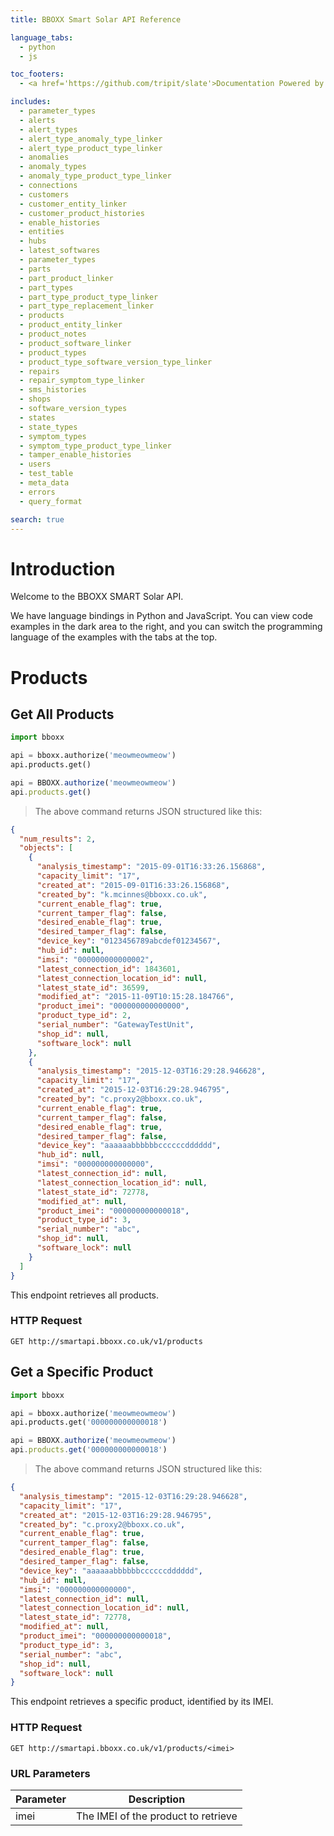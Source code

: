 ```yaml
---
title: BBOXX Smart Solar API Reference

language_tabs:
  - python
  - js

toc_footers:
  - <a href='https://github.com/tripit/slate'>Documentation Powered by Slate</a>

includes:
  - parameter_types
  - alerts
  - alert_types
  - alert_type_anomaly_type_linker
  - alert_type_product_type_linker
  - anomalies
  - anomaly_types
  - anomaly_type_product_type_linker
  - connections
  - customers
  - customer_entity_linker
  - customer_product_histories
  - enable_histories
  - entities
  - hubs
  - latest_softwares
  - parameter_types
  - parts
  - part_product_linker
  - part_types
  - part_type_product_type_linker
  - part_type_replacement_linker
  - products
  - product_entity_linker
  - product_notes
  - product_software_linker
  - product_types
  - product_type_software_version_type_linker
  - repairs
  - repair_symptom_type_linker
  - sms_histories
  - shops
  - software_version_types
  - states
  - state_types
  - symptom_types
  - symptom_type_product_type_linker
  - tamper_enable_histories
  - users
  - test_table
  - meta_data
  - errors
  - query_format

search: true
---
```


# Introduction

Welcome to the BBOXX SMART Solar API.

We have language bindings in Python and JavaScript. You can view code examples in the dark area to the right, and you can switch the programming language of the examples with the tabs at the top.


# Products

## Get All Products

```python
import bboxx

api = bboxx.authorize('meowmeowmeow')
api.products.get()
```


```js
api = BBOXX.authorize('meowmeowmeow')
api.products.get()
```

> The above command returns JSON structured like this:

```json
{
  "num_results": 2,
  "objects": [
    {
      "analysis_timestamp": "2015-09-01T16:33:26.156868",
      "capacity_limit": "17",
      "created_at": "2015-09-01T16:33:26.156868",
      "created_by": "k.mcinnes@bboxx.co.uk",
      "current_enable_flag": true,
      "current_tamper_flag": false,
      "desired_enable_flag": true,
      "desired_tamper_flag": false,
      "device_key": "0123456789abcdef01234567",
      "hub_id": null,
      "imsi": "000000000000002",
      "latest_connection_id": 1843601,
      "latest_connection_location_id": null,
      "latest_state_id": 36599,
      "modified_at": "2015-11-09T10:15:28.184766",
      "product_imei": "000000000000000",
      "product_type_id": 2,
      "serial_number": "GatewayTestUnit",
      "shop_id": null,
      "software_lock": null
    },
    {
      "analysis_timestamp": "2015-12-03T16:29:28.946628",
      "capacity_limit": "17",
      "created_at": "2015-12-03T16:29:28.946795",
      "created_by": "c.proxy2@bboxx.co.uk",
      "current_enable_flag": true,
      "current_tamper_flag": false,
      "desired_enable_flag": true,
      "desired_tamper_flag": false,
      "device_key": "aaaaaabbbbbbccccccdddddd",
      "hub_id": null,
      "imsi": "000000000000000",
      "latest_connection_id": null,
      "latest_connection_location_id": null,
      "latest_state_id": 72778,
      "modified_at": null,
      "product_imei": "000000000000018",
      "product_type_id": 3,
      "serial_number": "abc",
      "shop_id": null,
      "software_lock": null
    }
  ]
}
```

This endpoint retrieves all products.

### HTTP Request

`GET http://smartapi.bboxx.co.uk/v1/products`


## Get a Specific Product

```python
import bboxx

api = bboxx.authorize('meowmeowmeow')
api.products.get('000000000000018')
```

```js
api = BBOXX.authorize('meowmeowmeow')
api.products.get('000000000000018')
```

> The above command returns JSON structured like this:

```json
{
  "analysis_timestamp": "2015-12-03T16:29:28.946628",
  "capacity_limit": "17",
  "created_at": "2015-12-03T16:29:28.946795",
  "created_by": "c.proxy2@bboxx.co.uk",
  "current_enable_flag": true,
  "current_tamper_flag": false,
  "desired_enable_flag": true,
  "desired_tamper_flag": false,
  "device_key": "aaaaaabbbbbbccccccdddddd",
  "hub_id": null,
  "imsi": "000000000000000",
  "latest_connection_id": null,
  "latest_connection_location_id": null,
  "latest_state_id": 72778,
  "modified_at": null,
  "product_imei": "000000000000018",
  "product_type_id": 3,
  "serial_number": "abc",
  "shop_id": null,
  "software_lock": null
}
```

This endpoint retrieves a specific product, identified by its IMEI.

### HTTP Request

`GET http://smartapi.bboxx.co.uk/v1/products/<imei>`

### URL Parameters

Parameter | Description
--------- | -----------
imei | The IMEI of the product to retrieve

